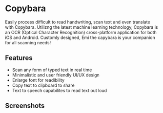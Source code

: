 # Copybara

Easily process difficult to read handwriting, scan text and even translate with Copybara. Utilizng the latest machine learning technology, Copybara is an OCR (Optical Character Recognition) cross-platform application for both iOS and Android. Customly designed, Emi the capybara is your companion for all scanning needs!

## Features
- Scan any form of typed text in real time
- Minimalistic and user friendly UI/UX design
- Enlarge font for readibility
- Copy text to clipboard to share
- Text to speech capabilites to read text out loud

## Screenshots


